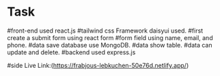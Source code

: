 # Task
#front-end used react.js
#tailwind css Framework  daisyui used.
#first create a submit form using react form
#form field using name, email, and phone.
#data save database use MongoDB.
#data show table.
#data can update and delete.
#backend used express.js


#side Live Link:(https://frabjous-lebkuchen-50e76d.netlify.app/)
